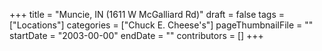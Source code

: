 +++
title = "Muncie, IN (1611 W McGalliard Rd)"
draft = false
tags = ["Locations"]
categories = ["Chuck E. Cheese's"]
pageThumbnailFile = ""
startDate = "2003-00-00"
endDate = ""
contributors = []
+++
